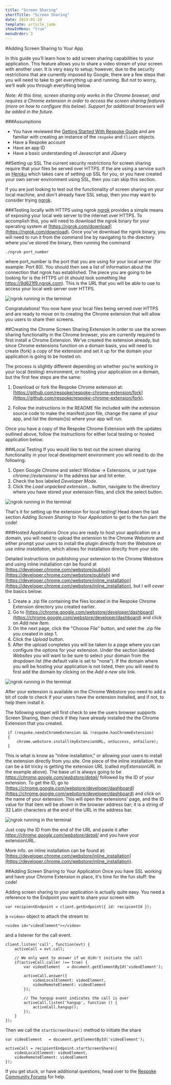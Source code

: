 ```yaml
---
title: "Screen Sharing"
shortTitle: "Screen Sharing"
date: 2015-01-28
template: article.jade
showInMenu: "true"
menuOrder: 3
---
```


#Adding Screen Sharing to Your App

In this guide you’ll learn how to add screen sharing capabilities to your application. This feature allows you to share a video stream of your screen with another user. It is very easy to setup; however, due to the security restrictions that are currently imposed by Google, there are a few steps that you will need to take to get everything up and running. But not to worry, we’ll walk you through everything below.

*Note: At this time, screen sharing only works in the Chrome browser, and requires a Chrome extension in order to access the screen sharing features (more on how to configure this below). Support for additional browsers will be added in the future.*


###Assumptions
* You have reviewed the [Getting Started With Respoke Guide](https://docs.respoke.io/) and are familiar with creating an instance of the `respoke` and `Client` objects.
* Have a Respoke account
* Have an app ID
* Have a basic understanding of Javascript and JQuery



##Setting up SSL
The current security restrictions for screen sharing require that your files be served over HTTPS. If the are using a service such as [Heroku](http://herokuapp.com/) which takes care of setting up SSL for you, or you have created your own server environment using SSL, then you can skip this section.

If you are just looking to test out the functionality of screen sharing on your local machine, and don't already have SSL setup, then you may want to consider trying [ngrok](https://ngrok.com/).

###Testing locally with HTTPS using ngrok
[ngrok](https://ngrok.com/) provides a simple means of exposing your local web server to the internet over HTTPS. To accomplish this, you will need to download the ngrok binary for your operating system at [https://ngrok.com/download](https://ngrok.com/download). Once you've download the ngrok binary, you will need to run it from the command line by navigating to the directory where you've stored the binary, then running the command 

```
./ngrok port_number
```

where port_number is the port that you are using for your local server (for example: Port 80). You should then see a list of information about the connection that ngrok has established. The piece you are going to be looking for is the HTTPS url (it should look something like https://9d621f9.ngrok.com). This is the URL that you will be able to use to access your local web server over HTTPS.

![ngrok running in the terminal](img/ngrok-running.jpg)

Congratulations! You now have your local files being served over HTTPS and are ready to move on to creating the Chrome extension that will allow you users to share their screens.


##Creating the Chrome Screen Sharing Extension
In order to use the screen sharing functionality in the Chrome browser, you are currently required to first install a Chrome Extension. We've created the extension already, but since Chrome extensions function on a domain basis, you will need to create (fork) a copy of the extension and set it up for the domain your application is going to be hosted on.

The process is slightly different depending on whether you're working in your local (testing) environment, or hosting your application on a domain, but the first few steps are the same:

1. Download or fork the Respoke Chrome extension at: [https://github.com/respoke/respoke-chrome-extension/fork](https://github.com/respoke/respoke-chrome-extension/fork).

2. Follow the instructions in the README file included with the extension source code to make the manifest.json file, change the name of your app, and list the domain()s) where your app will run.

Once you have a copy of the Respoke Chrome Extension with the updates outlined above, follow the instructions for either local testing or hosted application below.


###Local Testing
If you would like to test out the screen sharing functionality in your local development environment you will need to do the following:


1. Open Google Chrome and select Window -> Extensions, or just type *chrome://extensions/* in the address bar and hit enter.
2. Check the box labeled *Developer Mode*.
3. Click the *Load unpacked extension...* button, navigate to the directory where you have stored your extension files, and click the select button.

![ngrok running in the terminal](img/chrome-extension-local.jpg)

That's it for setting up the extension for local testing! Head down the last section *Adding Screen Sharing to Your Application* to get to the fun part: the code!

###Hosted Applications
Once you are ready to host your application on a domain,  you will need to upload the extension to the Chrome Webstore and either prompt your users to install the plugin directly from the Webstore or use *inline installation*, which allows for installation direclty from your site. 

Detailed instructions on publishing your extension to the Chrome Webstore and using inline installation can be found at [https://developer.chrome.com/webstore/publish](https://developer.chrome.com/webstore/publish) and
[https://developer.chrome.com/webstore/inline_installation](https://developer.chrome.com/webstore/inline_installation), but I will cover the basics below:

1. Create a .zip file containing the files located in the Respoke Chrome Extension directory you created earlier.
2. Go to [https://chrome.google.com/webstore/developer/dashboard](https://chrome.google.com/webstore/developer/dashboard) and click on *Add new Item.*
3. On the next page, click the "Choose File" button, and selet the .zip file you created in step 1.
4. Click the *Upload* button.
5. After the upload completes you will be taken to a page where you can configure the options for your extension. Under the section labeled *Websites* you will want to be sure to select your domain from the dropdown list (the default valie is set to "none"). If the domain where you will be hosting your application is not listed, then you will need to first add the domain by clicking on the *Add a new site* link.

![ngrok running in the terminal](img/chrome-extension-website.jpg)

After your extension is available on the Chrome Webstore you need to add a bit of code to check if your users have the extension installed, and if not, to help them install it.

The following snippet will first check to see 	the users browser supports Screen Sharing, then check if they have already installed the the Chrome Extension that you created.

```
 if (respoke.needsChromeExtension && !respoke.hasChromeExtension) 
 {
     chrome.webstore.install(myExtensionURL, onSuccess, onFailure);
 }
```
This is what is know as "inline installation," or allowing your users to install the extension directly from you site. One piece of the inline installation that can be a bit tricky is getting the extension URL (called *myExtensionURL* in the example above). The base url is always going to be *https://chrome.google.com/webstore/detail/* followed by the ID of your extension. To get the ID, go to [https://chrome.google.com/webstore/developer/dashboard](https://chrome.google.com/webstore/developer/dashboard) and click on the name of your extension. This will open the extensions' page, and the ID value for that item will be shown in the browser address bar; it is a string of 32 Latin characters at the end of the URL in the address bar. 

![ngrok running in the terminal](img/chrome-extension-id.jpg)

Just copy the ID from the end of the URL and paste it after *https://chrome.google.com/webstore/detail/* and you have your extensionURL. 

More info. on inline installation can be found at: [https://developer.chrome.com/webstore/inline_installation](https://developer.chrome.com/webstore/inline_installation).


##Adding Screen Sharing to Your Application
Once you have SSL working and have your Chrome Extension in place, it's time for the fun stuff: the code!

Adding screen sharing to your application is actually quite easy. You need a reference to the Endpoint you want to share your screen with

```
var recipientEndpoint = client.getEndpoint({ id: recipientId });
```



a `<video>` object to attach the stream to

```
<video id="videoElement"></video>
```


and a listener for the call event.

```
client.listen('call', function(evt) {
    activeCall = evt.call;

    // We only want to answer if we didn't initiate the call
    if(activeCall.caller !== true) {
        var videoElement   = document.getElementById('videoElement');

        activeCall.answer({
            videoLocalElement: videoElement,
            videoRemoteElement: videoElement
        });

        // The hangup event indicates the call is over
        activeCall.listen('hangup', function () {
            activeCall.hangup();
        });
    }
});

```

Then we call the `startScreenShare()` method to initiate the share

```
var videoElement   = document.getElementById('videoElement');

activeCall = recipientEndpoint.startScreenShare({
    videoLocalElement: videoElement,
    videoRemoteElement: videoElement
});
```

If you get stuck, or have additional questions, head over to the [Respoke Community Forums](http://community.respoke.io/) for help.


 